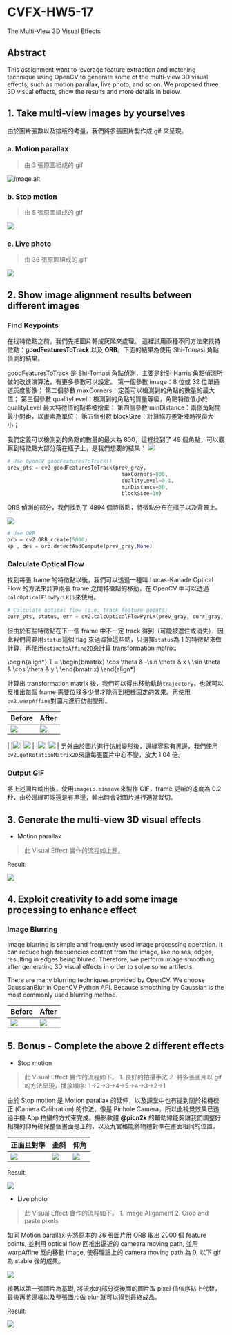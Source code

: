 # CVFX-HW5-17
The Multi-View 3D Visual Effects
## Abstract
This assignment want to leverage feature extraction and matching technique using OpenCV to generate some of the multi-view 3D visual effects, such as motion parallax, live photo, and so on. We proposed three 3D visual effects, show the results and more details in below.
## 1. Take multi-view images by yourselves
由於圖片張數以及排版的考量，我們將多張圖片製作成 gif 來呈現。

### a. Motion parallax
> 由 3 張原圖組成的 gif

![image alt](https://media.giphy.com/media/Xc4p364xzbmRMmCT80/giphy.gif)

### b. Stop motion
> 由 5 張原圖組成的 gif

![](https://imgur.com/TlJnKxG.gif)

### c. Live photo
> 由 36 張原圖組成的 gif

![](https://imgur.com/vfINe8z.gif)


## 2. Show image alignment results between different images
### Find Keypoints
在找特徵點之前，我們先把圖片轉成灰階來處理。
這裡試用兩種不同方法來找特徵點：**goodFeaturesToTrack** 以及 **ORB**。下面的結果為使用 Shi-Tomasi 角點偵測的結果。

goodFeaturesToTrack 是 Shi-Tomasi 角點偵測，主要是針對 Harris 角點偵測所做的改進演算法，有更多參數可以設定。
第一個參數 image：8 位或 32 位單通道灰度影像；
第二個參數 maxCorners：定義可以檢測到的角點的數量的最大值；
第三個參數 qualityLevel：檢測到的角點的質量等級，角點特徵值小於 qualityLevel 最大特徵值的點將被捨棄；
第四個參數 minDistance：兩個角點間最小間距，以畫素為單位；
第五個引數 blockSize：計算協方差矩陣時視窗大小；

我們定義可以檢測到的角點的數量的最大為 800，這裡找到了 49 個角點，可以觀察到特徵點大部分落在瓶子上，是我們想要的結果：
![](https://i.imgur.com/8FsX4Cy.png)

```python
# Use OpenCV goodFeaturesToTrack()
prev_pts = cv2.goodFeaturesToTrack(prev_gray,
                                     maxCorners=800,
                                     qualityLevel=0.1,
                                     minDistance=30,
                                     blockSize=10)
```
ORB 偵測的部分，我們找到了 4894 個特徵點，特徵點分布在瓶子以及背景上。

![](https://i.imgur.com/cyGwnQ9.png)
```python
# Use ORB 
orb = cv2.ORB_create(5000)
kp , des = orb.detectAndCompute(prev_gray,None)
```
### Calculate Optical Flow
找到每張 frame 的特徵點以後，我們可以透過一種叫 Lucas-Kanade Optical Flow 的方法來計算兩張 frame 之間特徵點的移動，在 OpenCV 中可以透過`calcOpticalFlowPyrLK()`來使用。
```python
# Calculate optical flow (i.e. track feature points)
curr_pts, status, err = cv2.calcOpticalFlowPyrLK(prev_gray, curr_gray, prev_pts, None)
```
但由於有些特徵點在下一個 frame 中不一定 track 得到（可能被遮住或消失），因此我們需要用`status`這個 flag 來過濾掉這些點，只選擇`status`為 1 的特徵點來做計算，再使用`estimateAffine2D`來計算 transformation matrix。

\begin{align*} T = \begin{bmatrix} \cos \theta & -\sin \theta & x \\ \sin \theta & \cos \theta & y \\ \end{bmatrix} \end{align*}

計算出 transformation matrix 後，我們可以得出移動軌跡`trajectory`，也就可以反推出每個 frame 需要位移多少量才能得到相機固定的效果。再使用`cv2.warpAffine`對圖片進行仿射變形。

| Before | After |
| -------- | -------- |
| ![](https://i.imgur.com/L94BgDs.jpg)|![](https://i.imgur.com/04JSiBt.jpg)
 |
|![](https://i.imgur.com/zdlNzmZ.jpg)| ![](https://i.imgur.com/dv5gwZg.jpg)
|
|![](https://i.imgur.com/feEdSns.jpg)|  ![](https://i.imgur.com/049Qk58.jpg)
|
另外由於圖片進行仿射變形後，邊緣容易有黑邊，我們使用`cv2.getRotationMatrix2D`來讓每張圖片中心不變，放大 1.04 倍。

### Output GIF
將上述圖片輸出後，使用`imageio.mimsave`來製作 GIF，frame 更新的速度為 0.2 秒，由於邊緣可能還是有黑邊，輸出時會對圖片進行適當裁切。

## 3. Generate the multi-view 3D visual effects
- Motion parallax
> 此 Visual Effect 實作的流程如上題。

Result:

![](https://i.imgur.com/nna9wYp.gif)

## 4. Exploit creativity to add some image processing to enhance effect
### Image Blurring
Image blurring is simple and frequently used image processing operation. It can reduce high frequencies content from the image, like noises, edges, resulting in edges being blured. Therefore, we perform image smoothing after generating 3D visual effects in order to solve some artifects.

There are many blurring techniques provided by OpenCV. We choose GaussianBlur in OpenCV Python API. Because smoothing by Gaussian is the most commonly used blurring method. 

| Before | After |
| -------- | -------- |
| ![](https://i.imgur.com/r8wezq7.gif) |![](https://i.imgur.com/6dilcV2.gif)

## 5. Bonus - Complete the above 2 different effects
- Stop motion
> 此 Visual Effect 實作的流程如下。
    1. 良好的拍攝手法
    2. 將多張圖片以 gif 的方法呈現，播放順序: 1->2->3->4->5->4->3->2->1

由於 Stop motion 是 Motion parallax 的延伸，以及課堂中也有提到關於相機校正 (Camera Calibration) 的作法，像是 Pinhole Camera，所以此視覺效果已透過手機 App 拍攝的方式來完成。攝影軟體 **@picn2k** 的輔助線能夠讓我們調整好相機的仰角確保整個畫面是正的，以及九宮格能將物體對準在畫面相同的位置。

| 正面且對準 | 歪斜 | 仰角 |
| -------- | -------- | -------- | 
| ![](https://imgur.com/7lcVc9x.png) |![](https://imgur.com/b8Fkli4.png) | ![](https://imgur.com/iAYz06d.png)

Result:

![](https://imgur.com/D2ZuIFl.gif)

- Live photo
> 此 Visual Effect 實作的流程如下。
    1. Image Alignment
    2. Crop and paste pixels

如同 Motion parallax 先將原本的 36 張圖片用 ORB 取出 2000 個 feature points, 並利用 optical flow 回推出逼近的 cameara moving path, 並用 warpAffine 反向移動 image, 使得理論上的 camera  moving path 為 0, 以下 gif 為 stable 後的成果。

![](https://imgur.com/Tb6wOYN.gif)

接著以第一張圖片為基礎, 將流水的部分從後面的圖片取 pixel 值依序貼上代替，最後再將邊框以及整張圖片做 blur 就可以得到最終成品。

Result: 

![](https://i.imgur.com/6dilcV2.gif)
